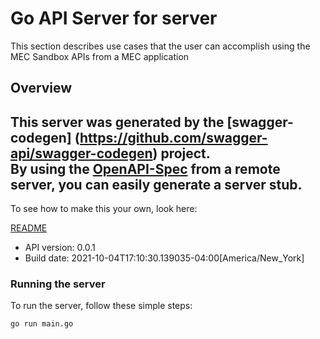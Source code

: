 # Go API Server for server

This section describes use cases that the user can accomplish using the MEC Sandbox APIs from a MEC application

## Overview
This server was generated by the [swagger-codegen]
(https://github.com/swagger-api/swagger-codegen) project.  
By using the [OpenAPI-Spec](https://github.com/OAI/OpenAPI-Specification) from a remote server, you can easily generate a server stub.  
-

To see how to make this your own, look here:

[README](https://github.com/swagger-api/swagger-codegen/blob/master/README.md)

- API version: 0.0.1
- Build date: 2021-10-04T17:10:30.139035-04:00[America/New_York]


### Running the server
To run the server, follow these simple steps:

```
go run main.go
```

